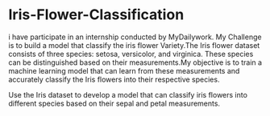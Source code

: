 # Iris-Flower-Classification

i have participate in an internship conducted by MyDailywork. My Challenge is to build a model that classify the iris flower Variety.The Iris flower dataset consists of three species: setosa, versicolor, and virginica. These species can be distinguished based on their measurements.My objective is to train a machine learning model that can learn from these measurements and accurately classify the Iris flowers into their respective species.

Use the Iris dataset to develop a model that can classify iris flowers into different species based on their sepal and petal measurements.
